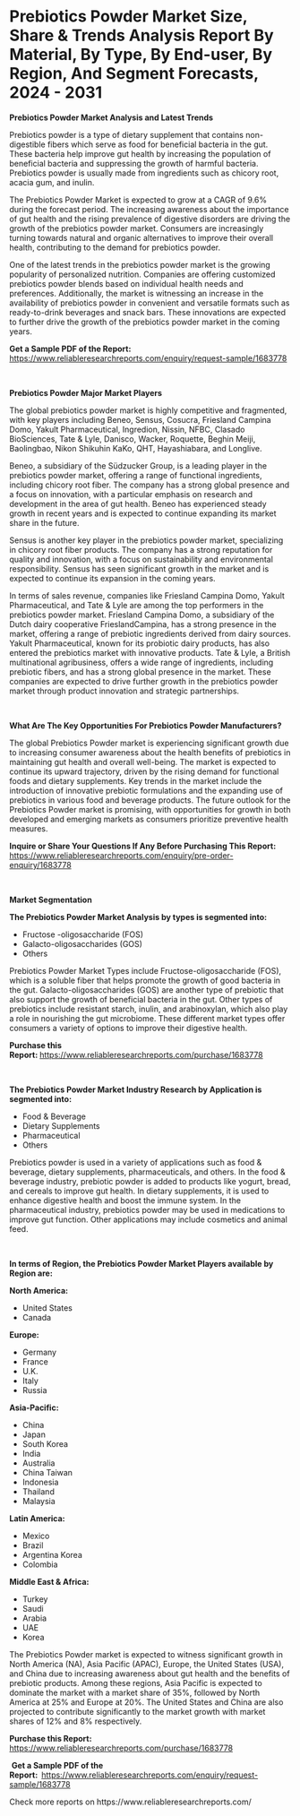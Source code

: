 <p><h1>Prebiotics Powder Market Size, Share & Trends Analysis Report By Material, By Type, By End-user, By Region, And Segment Forecasts, 2024 - 2031</h1></p><p><strong>Prebiotics Powder Market Analysis and Latest Trends</strong></p>
<p><p>Prebiotics powder is a type of dietary supplement that contains non-digestible fibers which serve as food for beneficial bacteria in the gut. These bacteria help improve gut health by increasing the population of beneficial bacteria and suppressing the growth of harmful bacteria. Prebiotics powder is usually made from ingredients such as chicory root, acacia gum, and inulin.</p><p>The Prebiotics Powder Market is expected to grow at a CAGR of 9.6% during the forecast period. The increasing awareness about the importance of gut health and the rising prevalence of digestive disorders are driving the growth of the prebiotics powder market. Consumers are increasingly turning towards natural and organic alternatives to improve their overall health, contributing to the demand for prebiotics powder.</p><p>One of the latest trends in the prebiotics powder market is the growing popularity of personalized nutrition. Companies are offering customized prebiotics powder blends based on individual health needs and preferences. Additionally, the market is witnessing an increase in the availability of prebiotics powder in convenient and versatile formats such as ready-to-drink beverages and snack bars. These innovations are expected to further drive the growth of the prebiotics powder market in the coming years.</p></p>
<p><strong>Get a Sample PDF of the Report:&nbsp;</strong> <a href="https://www.reliableresearchreports.com/enquiry/request-sample/1683778">https://www.reliableresearchreports.com/enquiry/request-sample/1683778</a></p>
<p>&nbsp;</p>
<p><strong>Prebiotics Powder Major Market Players</strong></p>
<p><p>The global prebiotics powder market is highly competitive and fragmented, with key players including Beneo, Sensus, Cosucra, Friesland Campina Domo, Yakult Pharmaceutical, Ingredion, Nissin, NFBC, Clasado BioSciences, Tate & Lyle, Danisco, Wacker, Roquette, Beghin Meiji, Baolingbao, Nikon Shikuhin KaKo, QHT, Hayashiabara, and Longlive.</p><p>Beneo, a subsidiary of the Südzucker Group, is a leading player in the prebiotics powder market, offering a range of functional ingredients, including chicory root fiber. The company has a strong global presence and a focus on innovation, with a particular emphasis on research and development in the area of gut health. Beneo has experienced steady growth in recent years and is expected to continue expanding its market share in the future.</p><p>Sensus is another key player in the prebiotics powder market, specializing in chicory root fiber products. The company has a strong reputation for quality and innovation, with a focus on sustainability and environmental responsibility. Sensus has seen significant growth in the market and is expected to continue its expansion in the coming years.</p><p>In terms of sales revenue, companies like Friesland Campina Domo, Yakult Pharmaceutical, and Tate & Lyle are among the top performers in the prebiotics powder market. Friesland Campina Domo, a subsidiary of the Dutch dairy cooperative FrieslandCampina, has a strong presence in the market, offering a range of prebiotic ingredients derived from dairy sources. Yakult Pharmaceutical, known for its probiotic dairy products, has also entered the prebiotics market with innovative products. Tate & Lyle, a British multinational agribusiness, offers a wide range of ingredients, including prebiotic fibers, and has a strong global presence in the market. These companies are expected to drive further growth in the prebiotics powder market through product innovation and strategic partnerships.</p></p>
<p>&nbsp;</p>
<p><strong>What Are The Key Opportunities For Prebiotics Powder Manufacturers?</strong></p>
<p><p>The global Prebiotics Powder market is experiencing significant growth due to increasing consumer awareness about the health benefits of prebiotics in maintaining gut health and overall well-being. The market is expected to continue its upward trajectory, driven by the rising demand for functional foods and dietary supplements. Key trends in the market include the introduction of innovative prebiotic formulations and the expanding use of prebiotics in various food and beverage products. The future outlook for the Prebiotics Powder market is promising, with opportunities for growth in both developed and emerging markets as consumers prioritize preventive health measures.</p></p>
<p><strong>Inquire or Share Your Questions If Any Before Purchasing This Report:</strong> <a href="https://www.reliableresearchreports.com/enquiry/pre-order-enquiry/1683778">https://www.reliableresearchreports.com/enquiry/pre-order-enquiry/1683778</a></p>
<p>&nbsp;</p>
<p><strong>Market Segmentation</strong></p>
<p><strong>The Prebiotics Powder Market Analysis by types is segmented into:</strong></p>
<p><ul><li>Fructose -oligosaccharide (FOS)</li><li>Galacto-oligosaccharides (GOS)</li><li>Others</li></ul></p>
<p><p>Prebiotics Powder Market Types include Fructose-oligosaccharide (FOS), which is a soluble fiber that helps promote the growth of good bacteria in the gut. Galacto-oligosaccharides (GOS) are another type of prebiotic that also support the growth of beneficial bacteria in the gut. Other types of prebiotics include resistant starch, inulin, and arabinoxylan, which also play a role in nourishing the gut microbiome. These different market types offer consumers a variety of options to improve their digestive health.</p></p>
<p><strong>Purchase this Report:&nbsp;</strong><a href="https://www.reliableresearchreports.com/purchase/1683778">https://www.reliableresearchreports.com/purchase/1683778</a></p>
<p>&nbsp;</p>
<p><strong>The Prebiotics Powder Market Industry Research by Application is segmented into:</strong></p>
<p><ul><li>Food & Beverage</li><li>Dietary Supplements</li><li>Pharmaceutical</li><li>Others</li></ul></p>
<p><p>Prebiotics powder is used in a variety of applications such as food & beverage, dietary supplements, pharmaceuticals, and others. In the food & beverage industry, prebiotic powder is added to products like yogurt, bread, and cereals to improve gut health. In dietary supplements, it is used to enhance digestive health and boost the immune system. In the pharmaceutical industry, prebiotics powder may be used in medications to improve gut function. Other applications may include cosmetics and animal feed.</p></p>
<p>&nbsp;</p>
<p><strong>In terms of Region, the Prebiotics Powder Market Players available by Region are:</strong></p>
<p>
    <p> <strong> North America: </strong>
        <ul>
            <li>United States</li>
            <li>Canada</li>
        </ul>
        </p> 
    <p> <strong> Europe: </strong>
        <ul>
            <li>Germany</li>
            <li>France</li>
            <li>U.K.</li>
            <li>Italy</li>
            <li>Russia</li>
        </ul>
        </p> 
    <p> <strong> Asia-Pacific: </strong>
        <ul>
            <li>China</li>
            <li>Japan</li>
            <li>South Korea</li>
            <li>India</li>
            <li>Australia</li>
            <li>China Taiwan</li>
            <li>Indonesia</li>
            <li>Thailand</li>
            <li>Malaysia</li>
        </ul>
        </p> 
    <p> <strong> Latin America: </strong>
        <ul>
            <li>Mexico</li>
            <li>Brazil</li>
            <li>Argentina Korea</li>
            <li>Colombia</li>
        </ul>
        </p> 
    <p> <strong> Middle East & Africa: </strong>
        <ul>
            <li>Turkey</li>
            <li>Saudi</li>
            <li>Arabia</li>
            <li>UAE</li>
            <li>Korea</li>
        </ul>
    </p>
    </p>
<p><p>The Prebiotics Powder market is expected to witness significant growth in North America (NA), Asia Pacific (APAC), Europe, the United States (USA), and China due to increasing awareness about gut health and the benefits of prebiotic products. Among these regions, Asia Pacific is expected to dominate the market with a market share of 35%, followed by North America at 25% and Europe at 20%. The United States and China are also projected to contribute significantly to the market growth with market shares of 12% and 8% respectively.</p></p>
<p><strong>Purchase this Report: </strong><a href="https://www.reliableresearchreports.com/purchase/1683778">https://www.reliableresearchreports.com/purchase/1683778</a></p>
<p>&nbsp;<strong>Get a Sample PDF of the Report:&nbsp;&nbsp;</strong><a href="https://www.reliableresearchreports.com/enquiry/request-sample/1683778">https://www.reliableresearchreports.com/enquiry/request-sample/1683778</a></p>
<p><strong></strong></p>
<p>Check more reports on https://www.reliableresearchreports.com/</p>